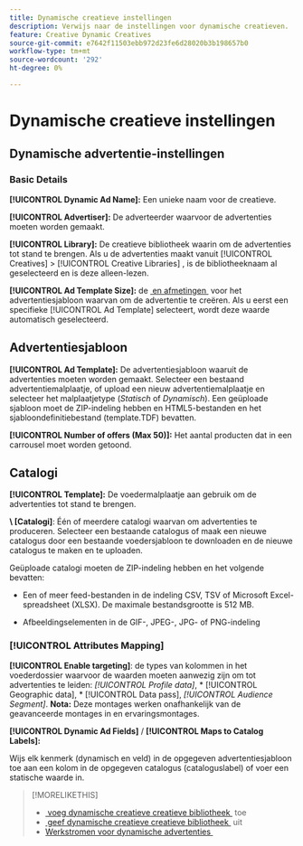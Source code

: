 ```yaml
---
title: Dynamische creatieve instellingen
description: Verwijs naar de instellingen voor dynamische creatieven.
feature: Creative Dynamic Creatives
source-git-commit: e7642f11503ebb972d23fe6d28020b3b198657b0
workflow-type: tm+mt
source-wordcount: '292'
ht-degree: 0%

---
```


# Dynamische creatieve instellingen

<!-- add a description -->

<!-- This looks the same for me for either HTML5 type as of 9/24:

## Dynamic ad settings for static HTML5 ads {#dynamic-ad-settings-static-html5}

### Basic Details

**[!UICONTROL Advertiser]:** The advertiser for which to create the ads.

**[!UICONTROL Library]:** The creative library in which to create the ads.

**[!UICONTROL Dynamic Ad Name]:** A unique name for the creative.

**[!UICONTROL Ad Template Size]:** The ad dimensions for the ad template from which to create the ad. If you first select a specific [!UICONTROL Ad Template], then this value is automatically selected.

**[!UICONTROL Ad Template Type]:** The type of ad template from which to create the ad: *[!UICONTROL Static HTML5]* or *[!UICONTROL Dynamic HTML5]*.  If you first select a specific [!UICONTROL Ad Template], then this value is automatically selected.

**[!UICONTROL Ad Template]:** The ad template from which to create the ad.

**[!UICONTROL clickURL]:** A valid landing page URL to which users are redirected when they click the ad.

### [!UICONTROL Attributes Details]

-->

## Dynamische advertentie-instellingen <!-- for dynamic HTML5 ads {#dynamic-ad-settings-dynamic-html5}-->

<!-- add a description -->

### Basic Details

**[!UICONTROL Dynamic Ad Name]:** Een unieke naam voor de creatieve.

**[!UICONTROL Advertiser]:** De adverteerder waarvoor de advertenties moeten worden gemaakt.

**[!UICONTROL Library]:** De creatieve bibliotheek waarin om de advertenties tot stand te brengen. Als u de advertenties maakt vanuit [!UICONTROL Creatives] > [!UICONTROL Creative Libraries] , is de bibliotheeknaam al geselecteerd en is deze alleen-lezen.

**[!UICONTROL Ad Template Size]:** de [&#x200B; en afmetingen &#x200B;](/help/creative/creative-libraries/creative-sizes.md) voor het advertentiesjabloon waarvan om de advertentie te creëren. Als u eerst een specifieke [!UICONTROL Ad Template] selecteert, wordt deze waarde automatisch geselecteerd.

## Advertentiesjabloon

**[!UICONTROL Ad Template]:** De advertentiesjabloon waaruit de advertenties moeten worden gemaakt. Selecteer een bestaand advertentiemalplaatje, of upload een nieuw advertentiemalplaatje en selecteer het malplaatjetype (*Statisch* of *Dynamisch*). Een geüploade sjabloon moet de ZIP-indeling hebben en HTML5-bestanden en het sjabloondefinitiebestand (template.TDF) bevatten. <!-- Need to add more specs for that -->

**[!UICONTROL Number of offers (Max 50)]:** Het aantal producten dat in een carrousel moet worden getoond.

## Catalogi

**[!UICONTROL Template]:** De voedermalplaatje aan gebruik om de advertenties tot stand te brengen.

**\ [Catalogi\]**: Één of meerdere catalogi waarvan om advertenties te produceren. Selecteer een bestaande catalogus of maak een nieuwe catalogus door een bestaande voedersjabloon te downloaden en de nieuwe catalogus te maken en te uploaden.

Geüploade catalogi moeten de ZIP-indeling hebben en het volgende bevatten:

* Een of meer feed-bestanden in de indeling CSV, TSV of Microsoft Excel-spreadsheet (XLSX). De maximale bestandsgrootte is 512 MB.<!-- Need to add more specs for the feed files -->

* Afbeeldingselementen in de GIF-, JPEG-, JPG- of PNG-indeling

### [!UICONTROL Attributes Mapping]

**[!UICONTROL Enable targeting]**: <!-- "targeting options/filters," but I don't think this means user targeting since that is set in the experience/ad on DSP --> de types van kolommen in het voederdossier waarvoor de waarden moeten aanwezig zijn om tot advertenties te leiden: *[!UICONTROL Profile data]*, * [!UICONTROL Geographic data], * [!UICONTROL Data pass], *[!UICONTROL Audience Segment]*.  **Nota:** Deze montages werken onafhankelijk van de geavanceerde montages in en ervaringsmontages.<!-- Clarify what qualifies for each, and explain more -->

**[!UICONTROL Dynamic Ad Fields]** / **[!UICONTROL Maps to Catalog Labels]:**

Wijs elk kenmerk (dynamisch en veld) in de opgegeven advertentiesjabloon toe aan een kolom in de opgegeven catalogus (cataloguslabel) of voer een statische waarde in.

>[!MORELIKETHIS]
>
>* [&#x200B; voeg dynamische creatieve creatieve bibliotheek &#x200B;](creative-add-dynamic.md) toe
>* [&#x200B; geef dynamische creatieve creatieve bibliotheek &#x200B;](creative-edit-dynamic.md) uit
>* [&#x200B; Werkstromen voor dynamische advertenties &#x200B;](/help/creative/introduction/workflow-dynamic-ads.md)

